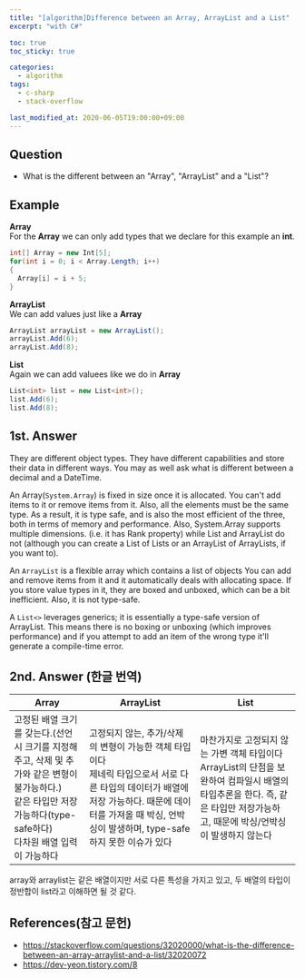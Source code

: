 ```yaml
---
title: "[algorithm]Difference between an Array, ArrayList and a List"
excerpt: "with C#"

toc: true
toc_sticky: true

categories:
  - algorithm
tags:
  - c-sharp
  - stack-overflow

last_modified_at: 2020-06-05T19:00:00+09:00
---
```


## Question

- What is the different between an "Array", "ArrayList" and a "List"?

## Example  

**Array**  
For the **Array** we can only add types that we declare for this example an **int**.  

```cs
int[] Array = new Int[5];
for(int i = 0; i < Array.Length; i++)
{
  Array[i] = i + 5;
}
```  


**ArrayList**  
We can add values just like a **Array**  

```cs
ArrayList arrayList = new ArrayList();
arrayList.Add(6);
arrayList.Add(8);
```  


**List**  
Again we can add valuees like we do in **Array**  

```cs
List<int> list = new List<int>();
list.Add(6);
list.Add(8);
```  



## 1st. Answer  

They are different object types. They have different capabilities and store their data in different ways. You may as well ask what is different between a decimal and a DateTime.  


An Array(`System.Array`) is fixed in size once it is allocated. You can't add items to it or remove items from it. Also, all the elements must be the same type. As a result, it is type safe, and is also the most efficient of the three, both in terms of memory and performance. Also, System.Array supports multiple dimensions. (i.e. it has Rank property) while List and ArrayList do not (although you can create a List of Lists or an ArrayList of ArrayLists, if you want to).  


An `ArrayList` is a flexible array which contains a list of objects You can add and remove items from it and it automatically deals with allocating space. If you store value types in it, they are boxed and unboxed, which can be a bit inefficient. Also, it is not type-safe.  


A `List<>` leverages generics; it is essentially a type-safe version of ArrayList. This means there is no boxing or unboxing (which improves performance) and if you attempt to add an item of the wrong type it'll generate a compile-time error.  


## 2nd. Answer (한글 번역)  

|Array|ArrayList|List|
|-----|---------|----|
|고정된 배열 크기를 갖는다.(선언 시 크기를 지정해주고, 삭제 및 추가와 같은 변형이 불가능하다.)<br/>같은 타입만 저장 가능하다(type-safe하다)<br/>다차원 배열 입력이 가능하다|고정되지 않는, 추가/삭제의 변형이 가능한 객체 타입이다<br/>제네릭 타입으로서 서로 다른 타입의 데이터가 배열에 저장 가능하다. 때문에 데이터를 가져올 때 박싱, 언박싱이 발생하며, type-safe하지 못한 이슈가 있다|마찬가지로 고정되지 않는 가변 객체 타입이다<br/>ArrayList의 단점을 보완하여 컴파일시 배열의 타입추론을 한다. 즉, 같은 타입만 저장가능하고, 때문에 박싱/언박싱이 발생하지 않는다|  


array와 arraylist는 같은 배열이지만 서로 다른 특성을 가지고 있고, 두 배열의 타입이 정반합이 list라고 이해하면 될 것 같다.  



## References(참고 문헌)

- <https://stackoverflow.com/questions/32020000/what-is-the-difference-between-an-array-arraylist-and-a-list/32020072>  
- <https://dev-yeon.tistory.com/8>  


